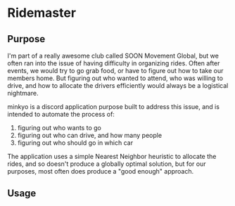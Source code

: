 # Ridemaster

## Purpose
I'm part of a really awesome club called SOON Movement Global, but we often ran into the issue of having difficulty in organizing rides. Often after events, we would try to go grab food, or have to figure out how to take our members home. But figuring out who wanted to attend, who was willing to drive, and how to allocate the drivers efficiently would always be a logistical nightmare.

minkyo is a discord application purpose built to address this issue, and is intended to automate the process of:
1. figuring out who wants to go
2. figuring out who can drive, and how many people
3. figuring out who should go in which car

The application uses a simple Nearest Neighbor heuristic to allocate the rides, and so doesn't produce a globally optimal solution, but for our purposes, most often does produce a "good enough" approach.

## Usage

